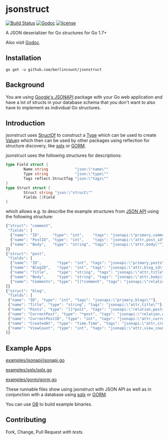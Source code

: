 # jsonstruct

[![Build Status](https://travis-ci.org/berlincount/jsonstruct.svg?branch=master)](https://travis-ci.org/berlincount/jsonstruct) [![Godoc](http://img.shields.io/badge/godoc-reference-blue.svg?style=flat)](https://godoc.org/github.com/berlincount/jsonstruct) [![license](http://img.shields.io/badge/license-MIT-red.svg?style=flat)](https://raw.githubusercontent.com/berlincount/jsonstruct/master/LICENSE)


A JSON deserializer for Go structures for Go 1.7+

Also visit [Godoc](http://godoc.org/github.com/berlincount/jsonstruct).

## Installation

```
go get -u github.com/berlincount/jsonstruct
```

## Background

You are using [Google's JSONAPI](http://godoc.org/github.com/google/jsonapi)
package with your Go web application and have a lot of structs in your database
schema that you don't want to also have to implement as individual Go
structures.

## Introduction

jsonstruct uses [StructOf](http://golang.org/pkg/reflect/#StructOf) to
construct a [Type](http://golang.org/pkg/reflect/#Type) which can be used to
create [Value](http://golang.org/pkg/reflect/#Value)s which then can be used by
other packages using reflection for structure discovery, like
[sqlx](https://github.com/jmoiron/sqlx) or [GORM](https://github.com/jinzhu/gorm).

jsonstruct uses the following structures for descriptions:

```go
type Field struct {
        Name string            "json:\"name\""
        Type string            "json:\"type\""
        Tags reflect.StructTag "json:\"tags\""
}
type Struct struct {
        Struct string "json:\"struct\""
        Fields []Field
}
```

which allows e.g. to describe the example structures from [JSON
API](http://godoc.org/github.com/google/jsonapi) using the following structure:

```javascript
{"struct": "comment",
 "fields": [
  {"name": "ID",     "type": "int",    "tags": "jsonapi:\"primary,comments\""},
  {"name": "PostID", "type": "int",    "tags": "jsonapi:\"attr,post_id\""},
  {"name": "Body",   "type": "string", "tags": "jsonapi:\"attr,body\""}
]}
{"struct": "post",
 "fields": [
  {"name": "ID",       "type": "int", "tags": "jsonapi:\"primary,posts\""},
  {"name": "BlogID",   "type": "int", "tags": "jsonapi:\"attr,blog_id\""},
  {"name": "Title",    "type": "string", "tags": "jsonapi:\"attr,title\""},
  {"name": "Body",     "type": "string", "tags": "jsonapi:\"attr,body\""},
  {"name": "Comments", "type": "[]*comment", "tags": "jsonapi:\"relation,comments\""}
]}
{"struct": "blog",
 "fields": [
 {"name": "ID", "type": "int", "tags": "jsonapi:\"primary,blogs\""},
 {"name": "Title", "type": "string", "tags": "jsonapi:\"attr,title\""},
 {"name": "Posts", "type": "[]*post", "tags": "jsonapi:\"relation,posts\""},
 {"name": "CurrentPost", "type": "*post", "tags": "jsonapi:\"relation,current_post\""},
 {"name": "CurrentPostID", "type": "int", "tags": "jsonapi:\"attr,current_post_id\""},
 {"name": "CreatedAt", "type": "time.Time", "tags": "jsonapi:\"attr,created_at\""},
 {"name": "ViewCount", "type": "int", "tags": "jsonapi:\"attr,view_count\""}
]}
```

## Example Apps

[examples/jsonapi/jsonapi.go](https://github.com/berlincount/jsonstruct/blob/master/examples/jsonapi/jsonapi.go)

[examples/sqlx/sqlx.go](https://github.com/berlincount/jsonstruct/blob/master/examples/sqlx/sqlx.go)

[examples/gorm/gorm.go](https://github.com/berlincount/jsonstruct/blob/master/examples/gorm/gorm.go)

These runnable files show using jsonstruct with JSON API as well as in conjunction with a database using [sqlx](https://github.com/jmoiron/sqlx) or [GORM](https://github.com/jinzhu/gorm).

You can use [GB](https://getgb.io/) to build example binaries.

## Contributing

Fork, Change, Pull Request *with tests*.
